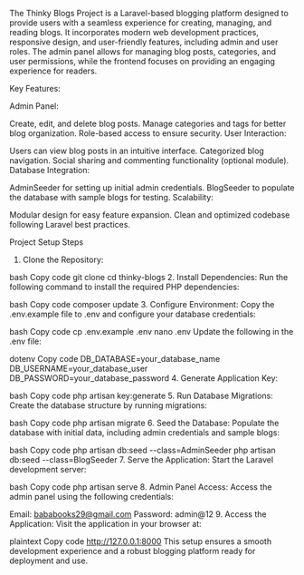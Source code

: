 The Thinky Blogs Project is a Laravel-based blogging platform designed to provide users with a seamless experience for creating, managing, and reading blogs. It incorporates modern web development practices, responsive design, and user-friendly features, including admin and user roles. The admin panel allows for managing blog posts, categories, and user permissions, while the frontend focuses on providing an engaging experience for readers.

Key Features:

Admin Panel:

Create, edit, and delete blog posts.
Manage categories and tags for better blog organization.
Role-based access to ensure security.
User Interaction:

Users can view blog posts in an intuitive interface.
Categorized blog navigation.
Social sharing and commenting functionality (optional module).
Database Integration:

AdminSeeder for setting up initial admin credentials.
BlogSeeder to populate the database with sample blogs for testing.
Scalability:

Modular design for easy feature expansion.
Clean and optimized codebase following Laravel best practices.

Project Setup Steps
1. Clone the Repository:

bash
Copy code
git clone <repository-url>
cd thinky-blogs
2. Install Dependencies:
Run the following command to install the required PHP dependencies:

bash
Copy code
composer update
3. Configure Environment:
Copy the .env.example file to .env and configure your database credentials:

bash
Copy code
cp .env.example .env
nano .env
Update the following in the .env file:

dotenv
Copy code
DB_DATABASE=your_database_name
DB_USERNAME=your_database_user
DB_PASSWORD=your_database_password
4. Generate Application Key:

bash
Copy code
php artisan key:generate
5. Run Database Migrations:
Create the database structure by running migrations:

bash
Copy code
php artisan migrate
6. Seed the Database:
Populate the database with initial data, including admin credentials and sample blogs:

bash
Copy code
php artisan db:seed --class=AdminSeeder
php artisan db:seed --class=BlogSeeder
7. Serve the Application:
Start the Laravel development server:

bash
Copy code
php artisan serve
8. Admin Panel Access:
Access the admin panel using the following credentials:

Email: bababooks29@gmail.com
Password: admin@12
9. Access the Application:
Visit the application in your browser at:

plaintext
Copy code
http://127.0.0.1:8000
This setup ensures a smooth development experience and a robust blogging platform ready for deployment and use.
